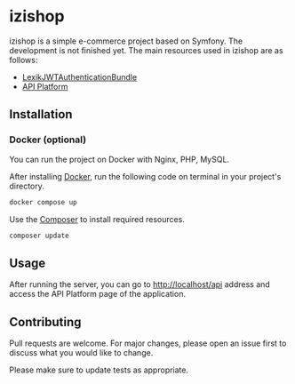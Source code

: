 # izishop

izishop is a simple e-commerce project based on Symfony. The development is not finished yet. The main resources used in izishop are as follows:
- [LexikJWTAuthenticationBundle](https://github.com/lexik/LexikJWTAuthenticationBundle)
- [API Platform](https://github.com/api-platform/api-platform)

## Installation

### Docker (optional)
You can run the project on Docker with Nginx, PHP, MySQL.

After installing [Docker](https://www.docker.com/products/docker-desktop/), run the following code on terminal in your project's directory.

```bash
docker compose up
```

Use the [Composer](https://getcomposer.org/download/) to install required resources.

```bash
composer update
```

## Usage
After running the server, you can go to [http://localhost/api](http://localhost/api) address and access the API Platform page of the application.

## Contributing
Pull requests are welcome. For major changes, please open an issue first to discuss what you would like to change.

Please make sure to update tests as appropriate.